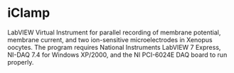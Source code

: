# iClamp
LabVIEW Virtual Instrument for parallel recording of membrane potential, membrane current, and two ion-sensitive microelectrodes in Xenopus oocytes.
The program requires National Instruments LabVIEW 7 Express, NI-DAQ 7.4 for Windows XP/2000, and the NI PCI-6024E DAQ board to run properly. 
